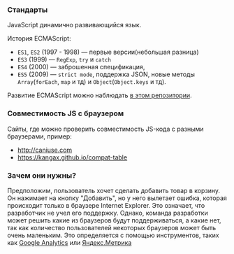 ### Стандарты

JavaScript динамично развивающийся язык.

История ECMAScript:

- `ES1`, `ES2` (1997 - 1998) — первые версии(небольшая разница)
- `ES3` (1999) — `RegExp`, `try` и `catch`
- `ES4` (2000) — заброшенная спецификация,
- `ES5` (2009) — `strict mode`, поддержка JSON, новые методы `Array`(`forEach`, `map` и тд) и `Object`(`Object.keys` и тд).

Развитие ECMAScript можно наблюдать [в этом репозитории](https://github.com/tc39/ecma262).

### Совместимость JS с браузером

Cайты, где можно проверить cовместимость JS-кода с разными браузерами, пример:

- http://caniuse.com
- https://kangax.github.io/compat-table

### Зачем они нужны?

Предположим, пользователь хочет сделать добавить товар в корзину. Он нажимает на кнопку "Добавить", но у него вылетает ошибка, которая происходит только в браузере Internet Explorer. Это означает, что разработчик не учел его поддержку. Однако, команда разработки может решить какие из браузеров будут поддерживаться, а какие нет, так как количество пользователей некоторых браузеров может быть очень маленьким. Это определяется с помощью инструментов, таких как [Google Analytics](https://analytics.google.com/analytics/web/#/provision) или [Яндекс.Метрика ](https://metrika.yandex.ru/promo?)
